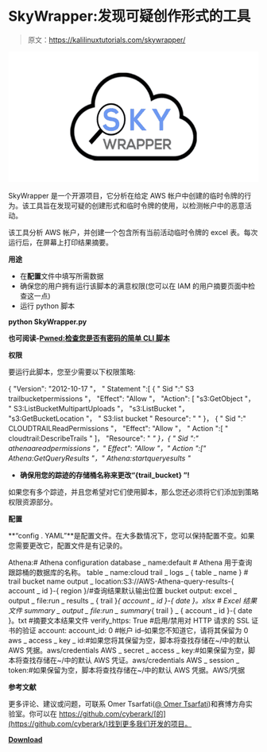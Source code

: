 # SkyWrapper:发现可疑创作形式的工具

> 原文：<https://kalilinuxtutorials.com/skywrapper/>

[![SkyWrapper : Tool To Discover Suspicious Creation Forms](img/1824ef372f7d06f5778ca32ca934b5a2.png "SkyWrapper : Tool To Discover Suspicious Creation Forms")](https://1.bp.blogspot.com/-SN_PxBYcqQA/Xq7c-a2SvFI/AAAAAAAAGJc/raj4BTV34YoI1o_nkNTQ52Tuajx24IjnQCLcBGAsYHQ/s1600/SKY.png)

SkyWrapper 是一个开源项目，它分析在给定 AWS 帐户中创建的临时令牌的行为。该工具旨在发现可疑的创建形式和临时令牌的使用，以检测帐户中的恶意活动。

该工具分析 AWS 帐户，并创建一个包含所有当前活动临时令牌的 excel 表。每次运行后，在屏幕上打印结果摘要。

**用途**

*   在**配置**文件中填写所需数据
*   确保您的用户拥有运行该脚本的满意权限(您可以在 IAM 的用户摘要页面中检查这一点)
*   运行 python 脚本

**python SkyWrapper.py**

**也可阅读-[Pwned:检查您是否有密码的简单 CLI 脚本](https://kalilinuxtutorials.com/pwned/)**

**权限**

要运行此脚本，您至少需要以下权限策略:

{
"Version": "2012-10-17 "，
" Statement ":[
{
" Sid ":" S3 trailbucketpermissions "，
"Effect": "Allow "，
"Action": [
"s3:GetObject "，
" S3:ListBucketMultipartUploads "，
"s3:ListBucket "，
"s3:GetBucketLocation "，
" S3:list bucket " Resource": " "
}，
{
" Sid ":" CLOUDTRAILReadPermissions "，
"Effect": "Allow "，
" Action ":[
" cloudtrail:DescribeTrails "
]，
"Resource": " *" }，{ " Sid ":" athenaareadpermissions "，" Effect": "Allow "，" Action ":[" Athena:GetQueryResults "，" Athena:startqueryesults "*

*   **确保用您的踪迹的存储桶名称来更改“{trail_bucket} ”!**

如果您有多个踪迹，并且您希望对它们使用脚本，那么您还必须将它们添加到策略权限资源部分。

**配置**

**“config . YAML”**是配置文件。在大多数情况下，您可以保持配置不变。如果您需要更改它，配置文件是有记录的。

Athena:# Athena configuration
database _ name:default # Athena 用于查询跟踪桶的数据库的名称。
table _ name:cloud trail _ logs _ { table _ name } # trail bucket name
output _ location:S3://AWS-Athena-query-results-{ account _ id }-{ region }/#查询结果默认输出位置 bucket
output:
excel _ output _ file:run _ results _ { trail }*{ account _ id }-{ date }。xlsx # Excel 结果文件 summary _ output _ file:run _ summary*{ trail } _ { account _ id }-{ date }。txt #摘要文本结果文件
verify_https: True #启用/禁用对 HTTP 请求的 SSL 证书的验证
account:
account_id: 0 #帐户 id–如果您不知道它，请将其保留为 0
aws _ access _ key _ id:#如果您将其保留为空，脚本将查找存储在~/中的默认 AWS 凭据。aws/credentials
AWS _ secret _ access _ key:#如果保留为空，脚本将查找存储在~/中的默认 AWS 凭证。aws/credentials
AWS _ session _ token:#如果保留为空，脚本将查找存储在~/中的默认 AWS 凭据。AWS/凭据

**参考文献**

更多评论、建议或问题，可联系 Omer Tsarfati([@ Omer Tsarfati](https://twitter.com/OmerTsarfati))和赛博方舟实验室。你可以在 https://github.com/cyberark/[的](https://github.com/cyberark/)找到更多我们开发的项目。

[**Download**](https://github.com/cyberark/SkyWrapper)